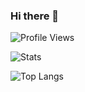 ### Hi there 👋

![Profile Views](https://komarev.com/ghpvc/?username=BobbCooI)

![Stats](https://github-readme-stats.vercel.app/api?username=BobbCooI&count_private=true)

![Top Langs](https://github-readme-stats.vercel.app/api/top-langs/?username=BobbCooI)

